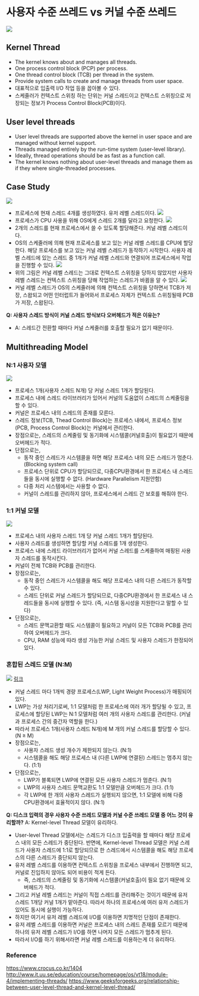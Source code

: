 # 사용자 수준 쓰레드 vs 커널 수준 쓰레드
![](https://i.imgur.com/4rFNHLc.png)
## Kernel Thread
* The kernel knows about and manages all threads.
* One process control block (PCP) per process.
* One thread control block (TCB) per thread in the system.
* Provide system calls to create and manage threads from user space.
* 대표적으로 입출력 I/O 작업 등을 꼽아볼 수 있다.
* 스케줄러가 컨텍스트 스위칭 하는 단위는 커널 스레드이고 컨텍스트 스위칭으로 저장되는 정보가 Process Control Block(PCB)이다.
## User level threads
* User level threads are supported above the kernel in user space and are managed without kernel support.
* Threads managed entirely by the run-time system (user-level library).
* Ideally, thread operations should be as fast as a function call.
* The kernel knows nothing about user-level threads and manage them as if they where single-threaded processes.
## Case Study
![](https://i.imgur.com/M9kfk74.png)
* 프로세스에 현재 스레드 4개를 생성하였다. 유저 레벨 스레드이다.
![](https://i.imgur.com/zzKN5Q1.png)
* 프로세스가 CPU 사용을 위해 OS에게 스레드 2개를 달라고 요청한다.
![](https://i.imgur.com/2URJg2V.png)
* 2개의 스레드를 현재 프로세스에서 쓸 수 있도록 할당해준다. 커널 레벨 스레드이다.
* OS의 스케줄러에 의해 현재 프로세스를 보고 있는 커널 레벨 스레드를 CPU에 할당한다. 해당 프로세스를 보고 있는 커널 레벨 스레드가 동작하기 시작한다. 사용자 레벨 스레드에 있는 스레드 중 1개가 커널 레벨 스레드와 연결되어 프로세스에서 작업을 진행할 수 있다.
![](https://i.imgur.com/8iWkBJJ.png)
* 위의 그림은 커널 레벨 스레드는 그대로 컨텍스트 스위칭을 당하지 않았지만 사용자 레벨 스레드는 컨텍스트 스위칭을 당해 작업하는 스레드가 바뀜을 알 수 있다.
![](https://i.imgur.com/luUQZut.png)
* 커널 레벨 스레드가 OS의 스케줄러에 의해 컨텍스트 스위칭을 당하면서 TCB가 저장, 스왑되고 어떤 인터럽트가 들어와서 프로세스 자체가 컨텍스트 스위칭될때 PCB가 저장, 스왑된다.

**Q: 사용자 스레드 방식이 커널 스레드 방식보다 오버헤드가 적은 이유는?**
* A: 스레드간 전환할 때마다 커널 스케줄러를 호출할 필요가 없기 때문이다.
## Multithreading Model
### N:1 사용자 모델
![](https://i.imgur.com/pR4M13E.png)
* 프로세스 1개(사용자 스레드 N개) 당 커널 스레드 1개가 할당된다.
* 프로세스 내에 스레드 라이브러리가 있어서 커널의 도움없이 스레드의 스케줄링을 할 수 있다.
* 커널은 프로세스 내의 스레드의 존재를 모른다.
* 스레드 정보(TCB, Thead Control Block)는 프로세스 내에서, 프로세스 정보(PCB, Process Control Block)는 커널에서 관리한다.
* 장점으로는, 스레드의 스케줄링 및 동기화에 시스템콜(커널호출)이 필요없기 때문에 오버헤드가 적다.
* 단점으로는,
    * 동작 중인 스레드가 시스템콜을 하면 해당 프로세스 내의 모든 스레드가 멈춘다. (Blocking system call)
    * 프로세스 단위로 CPU가 할당되므로, 다중CPU환경에서 한 프로세스 내 스레드들을 동시에 실행할 수 없다. (Hardware Parallelism 지원안함)
    * 다중 처리 시스템에서는 사용할 수 없다.
    * 커널이 스레드를 관리하지 않아, 프로세스에서 스레드 간 보호를 해줘야 한다.
### 1:1 커널 모델
![](https://i.imgur.com/iULY4j0.png)

* 프로세스 내의 사용자 스레드 1개 당 커널 스레드 1개가 할당된다.
* 사용자 스레드를 생성하면 할당할 커널 스레드를 1개 생성한다.
* 프로세스 내에 스레드 라이브러리가 없어서 커널 스레드를 스케줄하여 매핑된 사용자 스레드를 동작시킨다.
* 커널이 전체 TCB와 PCB를 관리한다.
* 장점으로는,
    * 동작 중인 스레드가 시스템콜을 해도 해당 프로세스 내의 다른 스레드가 동작할 수 있다.
    * 스레드 단위로 커널 스레드가 할당되므로, 다중CPU환경에서 한 프로세스 내 스레드들을 동시에 실행할 수 있다. (즉, 시스템 동시성을 지원한다고 말할 수 있다)
* 단점으로는,
    * 스레드 문맥교환할 때도 시스템콜이 필요하고 커널이 모든 TCB와 PCB를 관리하여 오버헤드가 크다.
    * CPU, RAM 성능에 따라 생성 가능한 커널 스레드 및 사용자 스레드가 한정되어 있다.

### 혼합된 스레드 모델 (N:M)
![](https://i.imgur.com/Vh2V3gc.png)
[링크](https://www.geeksforgeeks.org/relationship-between-user-level-thread-and-kernel-level-thread/)
* 커널 스레드 마다 1개씩 경량 프로세스(LWP, Light Weight Process)가 매핑되어 있다.
* LWP는 가상 처리기로써, 1:1 모델처럼 한 프로세스에 여러 개가 할당될 수 있고, 프로세스에 할당된 LWP는 N:1 모델처럼 여러 개의 사용자 스레드를 관리한다. (커널과 프로세스 간의 중간자 역할을 한다.)
* 따라서 프로세스 1개(사용자 스레드 N개)에 M 개의 커널 스레드를 할당할 수 있다. (N ≥ M)
* 장점으로는,
    * 사용자 스레드 생성 개수가 제한되지 않는다. (N:1)
    * 시스템콜을 해도 해당 프로세스 내 (다른 LWP에 연결된) 스레드는 멈추지 않는다. (1:1)
* 단점으로는,
    * LWP가 블록되면 LWP에 연결된 모든 사용자 스레드가 멈춘다. (N:1)
    * LWP의 사용자 스레드 문맥교환도 1:1 모델만큼 오버헤드가 크다. (1:1)
    * 각 LWP에 한 개의 사용자 스레드가 실행되지 않으면, 1:1 모델에 비해 다중CPU환경에서 효율적이지 않다. (N:1)

**Q: 디스크 입력의 경우 사용자 수준 쓰레드 모델과 커널 수준 쓰레드 모델 중 어느 것이 유리할까?**
A: Kernel-level Thread 모델이 유리하다.
* User-level Thread 모델에서는 스레드가 디스크 입출력을 할 때마다 해당 프로세스 내의 모든 스레드가 중단된다. 반면에, Kernel-level Thread 모델은 커널 스레드가 사용자 스레드에 1:1로 할당되므로 한 스레드에서 시스템콜을 해도 해당 프로세스의 다른 스레드가 중단되지 않는다.
* 유저 레벨 스레드를 이용하면 컨텍스트 스위칭을 프로세스 내부에서 진행하면 되고, 커널로 진입하지 않아도 되어 비용이 적게 든다.
    * 즉, 스레드의 스케줄링 및 동기화에 시스템콜(커널호출)이 필요 없기 때문에 오버헤드가 적다.
* 그리고 커널 레벨 스레드는 커널이 직접 스레드를 관리해주는 것이기 때문에 유저 스레드 1개당 커널 1개가 맡아준다. 따라서 하나의 프로세스에 여러 유저 스레드가 있어도 동시에 실행이 가능하다.
* 하지만 여기서 유저 레벨 스레드에 I/O를 이용하면 치명적인 단점이 존재한다.
* 유저 레벨 스레드를 이용하면 커널은 프로세스 내의 스레드 존재를 모르기 때문에 하나의 유저 레벨 스레드가 I/O를 하면 나머지 모든 스레드가 멈추게 된다.
* 따라서 I/O를 하기 위해서라면 커널 레벨 스레드를 이용하는게 더 유리하다.


### Reference
https://www.crocus.co.kr/1404
http://www.it.uu.se/education/course/homepage/os/vt18/module-4/implementing-threads/
https://www.geeksforgeeks.org/relationship-between-user-level-thread-and-kernel-level-thread/
